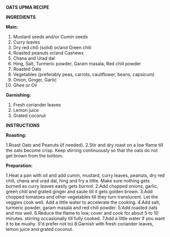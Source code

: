 **OATS UPMA RECIPE**

**INGREDIENTS**

**Main:**
1. Mustard seeds and/or Cumin seeds
2. Curry leaves
3. Dry red chili (solid) or/and Green chili
4. Roasted peanuts or/and Cashews
5. Chana and Urad dal
6. Hing, Salt, Turmeric powder, Garam masala, Red chili powder
7. Roasted Oats
8. Vegetables (preferably peas, carrots, cauliflower, beans, capsicum)
9. Onion, Ginger, Garlic
10. Ghee or Oil 

**Garnishing:**
1. Fresh coriander leaves
2. Lemon juice
3. Grated coconut

**INSTRUCTIONS**

**Roasting:**

1.Roast Oats and Peanuts (if needed).
2.Stir and dry roast on a low flame till the oats become crisp. Keep stirring
continuously so that the oats do not get brown from the bottom.

**Preparation:**

1.Heat a pan with oil and add cumin, mustard, curry leaves,  peanuts, dry red
chili, chana and urad dal, hing and fry a little. Make sure nothing gets burned
as curry leaves easily gets burnrd.
2.Add chopped onions, garlic, green chili and grated ginger and saute till it
gets golden brown.
3.Add chopped tomatoes and other vegetables till they turn translucent.
Let the veggies cook well. Add a little water to accelerate the cooking. 
4.Add salt, turmeric powder, garam masala and red chili powder.
5.Add roasted oats and mix well.
6.Reduce the flame to low, cover and cook for about 5 to 10  minutes. stirring
occasionally till fully cooked.
7.Add a little water if you want it to be mushy. (I'd prefer not to)
8.Garnish with fresh coriander leaves, lemon juice and grated coconut.

